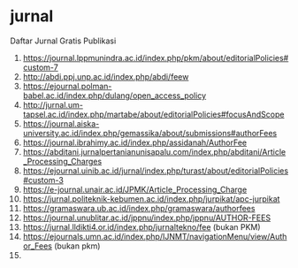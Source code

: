 # jurnal
Daftar Jurnal Gratis Publikasi
1. https://journal.lppmunindra.ac.id/index.php/pkm/about/editorialPolicies#custom-7
2. http://abdi.ppj.unp.ac.id/index.php/abdi/feew
4. https://ejournal.polman-babel.ac.id/index.php/dulang/open_access_policy
5. http://jurnal.um-tapsel.ac.id/index.php/martabe/about/editorialPolicies#focusAndScope
6. https://journal.aiska-university.ac.id/index.php/gemassika/about/submissions#authorFees
7. https://journal.ibrahimy.ac.id/index.php/assidanah/AuthorFee
8. https://abditani.jurnalpertanianunisapalu.com/index.php/abditani/Article_Processing_Charges
9. https://ejournal.uinib.ac.id/jurnal/index.php/turast/about/editorialPolicies#custom-3
10. https://e-journal.unair.ac.id/JPMK/Article_Processing_Charge
11. https://jurnal.politeknik-kebumen.ac.id/index.php/jurpikat/apc-jurpikat
12. https://gramaswara.ub.ac.id/index.php/gramaswara/authorfees
13. https://journal.unublitar.ac.id/jppnu/index.php/jppnu/AUTHOR-FEES
14. https://jurnal.lldikti4.or.id/index.php/jurnaltekno/fee (bukan PKM)
15. https://ejournals.umn.ac.id/index.php/IJNMT/navigationMenu/view/Author_Fees (bukan pkm)
16. 
